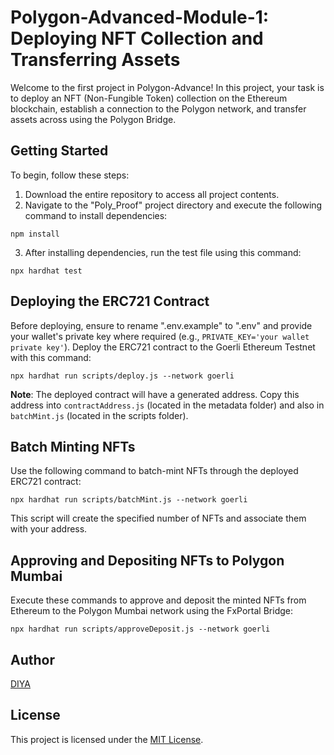 # Polygon-Advanced-Module-1: Deploying NFT Collection and Transferring Assets

Welcome to the first project in Polygon-Advance! In this project, your task is to deploy an NFT (Non-Fungible Token) collection on the Ethereum blockchain, establish a connection to the Polygon network, and transfer assets across using the Polygon Bridge.

## Getting Started

To begin, follow these steps:

1. Download the entire repository to access all project contents.
2. Navigate to the "Poly_Proof" project directory and execute the following command to install dependencies:

```shell
npm install
```

3. After installing dependencies, run the test file using this command:

```shell
npx hardhat test
```

## Deploying the ERC721 Contract

Before deploying, ensure to rename ".env.example" to ".env" and provide your wallet's private key where required (e.g., `PRIVATE_KEY='your wallet private key'`). Deploy the ERC721 contract to the Goerli Ethereum Testnet with this command:

```shell
npx hardhat run scripts/deploy.js --network goerli 
```

**Note**: The deployed contract will have a generated address. Copy this address into `contractAddress.js` (located in the metadata folder) and also in `batchMint.js` (located in the scripts folder).

## Batch Minting NFTs

Use the following command to batch-mint NFTs through the deployed ERC721 contract:

```shell
npx hardhat run scripts/batchMint.js --network goerli
```

This script will create the specified number of NFTs and associate them with your address.

## Approving and Depositing NFTs to Polygon Mumbai

Execute these commands to approve and deposit the minted NFTs from Ethereum to the Polygon Mumbai network using the FxPortal Bridge:

```shell
npx hardhat run scripts/approveDeposit.js --network goerli
```

## Author

[DIYA](https://github.com/diya26322632)

## License

This project is licensed under the [MIT License](LICENSE).

